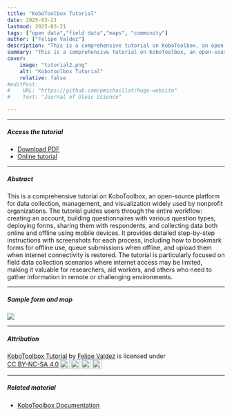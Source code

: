 ```yaml
---
title: "KoboToolbox Tutorial" 
date: 2025-03-21
lastmod: 2025-03-21
tags: ["open data","field data","maps", "community"]
author: ["Felipe Valdez"]
description: "This is a comprehensive tutorial on KoboToolbox, an open-source platform for data collection, management, and visualization widely used by nonprofit organizations. " 
summary: "This is a comprehensive tutorial on KoboToolbox, an open-source platform for data collection, management, and visualization widely used by nonprofit organizations." 
cover:
    image: "tutorial2.png"
    alt: "Kobotoolbox Tutorial"
    relative: false
#editPost:
#    URL: "https://github.com/pmichaillat/hugo-website"
#    Text: "Journal of Oleic Science"

---
```


---

##### Access the tutorial

+ [Download PDF](kobotoolbox_tutorial.pdf)
+ [Online tutorial](https://felipevaldez.com/kobotoolbox_tutorial/kobotoolbox_tutorial.html)

---

##### Abstract

This is a comprehensive tutorial on KoboToolbox, an open-source platform for data collection, management, and visualization widely used by nonprofit organizations. The tutorial guides users through the entire workflow: creating an account, building questionnaires with various question types, deploying forms, sharing them with respondents, and collecting data both online and offline using mobile devices. It provides detailed step-by-step instructions with screenshots for each process, including how to bookmark forms for offline use, queue submissions when offline, and upload them when internet connectivity is restored. The tutorial is particularly focused on field data collection scenarios where internet access may be limited, making it valuable for researchers, aid workers, and others who need to gather information in remote or challenging environments.

---

##### Sample form and map

![](result2.png)

---

##### Attribution

<p xmlns:cc="http://creativecommons.org/ns#" xmlns:dct="http://purl.org/dc/terms/">
  <a property="dct:title" rel="cc:attributionURL" href="http://felipevaldez.com/kobotoolbox_tutorial/">KoboToolbox Tutorial</a> by
  <a rel="cc:attributionURL dct:creator" property="cc:attributionName" href="https://felipevaldez.com/">Felipe Valdez</a> is licensed under
  <a href="https://creativecommons.org/licenses/by-nc-sa/4.0/?ref=chooser-v1" target="_blank" rel="license noopener noreferrer" style="display:inline-flex; align-items:center;">
    CC BY-NC-SA 4.0
    <img style="height:22px; margin-left:3px;" src="https://mirrors.creativecommons.org/presskit/icons/cc.svg?ref=chooser-v1" alt="">
    <img style="height:22px; margin-left:3px;" src="https://mirrors.creativecommons.org/presskit/icons/by.svg?ref=chooser-v1" alt="">
    <img style="height:22px; margin-left:3px;" src="https://mirrors.creativecommons.org/presskit/icons/nc.svg?ref=chooser-v1" alt="">
    <img style="height:22px; margin-left:3px;" src="https://mirrors.creativecommons.org/presskit/icons/sa.svg?ref=chooser-v1" alt="">
  </a>
</p>

---

##### Related material

+ [KoboToolbox Documentation](https://support.kobotoolbox.org/)

